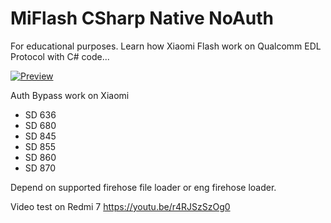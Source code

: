 # MiFlash CSharp Native NoAuth
For educational purposes. Learn how Xiaomi Flash work on Qualcomm EDL Protocol with C# code...

[![Preview](https://i.ibb.co/XZCyLFx4/image.png)](https://ibb.co/VWqH9MYN)

Auth Bypass work on Xiaomi 
- SD 636
- SD 680
- SD 845
- SD 855
- SD 860
- SD 870

Depend on supported firehose file loader or eng firehose loader.

Video test on Redmi 7
https://youtu.be/r4RJSzSzOg0
